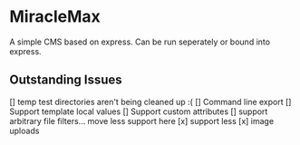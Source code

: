 # MiracleMax

A simple CMS based on express. Can be run seperately or bound into express.

## Outstanding Issues

[] temp test directories aren't being cleaned up :(
[] Command line export
[] Support template local values
[] Support custom attributes
[] support arbitrary file filters... move less support here
[x] support less
[x] image uploads
